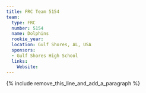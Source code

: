 ```yaml
---
title: FRC Team 5154
team:
  type: FRC
  number: 5154
  name: Dolphins
  rookie_year:
  location: Gulf Shores, AL, USA
  sponsors:
  - Gulf Shores High School
  links:
    Website:
---
```


{% include remove_this_line_and_add_a_paragraph %}